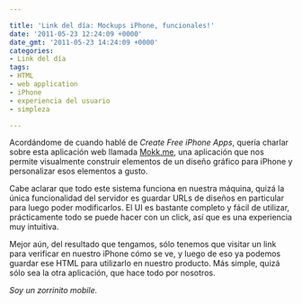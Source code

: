 ```yaml
---

title: 'Link del día: Mockups iPhone, funcionales!'
date: '2011-05-23 12:24:09 +0000'
date_gmt: '2011-05-23 14:24:09 +0000'
categories:
- Link del día
tags:
- HTML
- web application
- iPhone
- experiencia del usuario
- simpleza

---
```


Acordándome de cuando hablé de _Create Free iPhone Apps_, quería charlar sobre esta aplicación web llamada [Mokk.me](http://mokk.me/), una aplicación que nos permite visualmente construir elementos de un diseño gráfico para iPhone y personalizar esos elementos a gusto.

Cabe aclarar que todo este sistema funciona en nuestra máquina, quizá la única funcionalidad del servidor es guardar URLs de diseños en particular para luego poder modificarlos. El UI es bastante completo y fácil de utilizar, prácticamente todo se puede hacer con un click, así que es una experiencia muy intuitiva.

Mejor aún, del resultado que tengamos, sólo tenemos que visitar un link para verificar en nuestro iPhone cómo se ve, y luego de eso ya podemos guardar ese HTML para utilizarlo en nuestro producto. Más simple, quizá sólo sea la otra aplicación, que hace todo por nosotros.

_Soy un zorrinito mobile._
